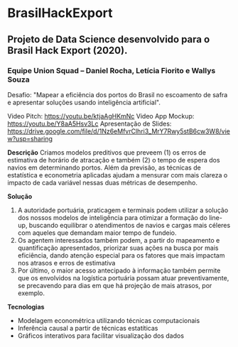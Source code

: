 # BrasilHackExport
## Projeto de Data Science desenvolvido para o Brasil Hack Export (2020).
### Equipe Union Squad – Daniel Rocha, Letícia Fiorito e Wallys Souza
Desafio: "Mapear a eficiência dos portos do Brasil no escoamento de safra e apresentar soluções usando inteligência artificial".

Video Pitch: https://youtu.be/ktjaAgHKmNc
Video App Mockup: https://youtu.be/Y8aA5Hsv3Lc
Apresentação de Slides: https://drive.google.com/file/d/1Nz6eMfvrClhri3_MrY7Rwy5stB6cw3W8/view?usp=sharing

**Descrição**
Criamos modelos preditivos que preveem (1) os erros de estimativa de horário de atracação e também (2) o tempo de espera dos navios em determinando portos. Além da previsão, as técnicas de estatística e econometria aplicadas ajudam a mensurar com mais clareza o impacto de cada variável nessas duas métricas de desempenho. 

**Solução**
1. A autoridade portuária, praticagem e terminais podem utilizar a solução dos nossos modelos de inteligência para otimizar a formação do line-up, buscando equilibrar o atendimentos de navios e cargas mais céleres com aqueles que demandam maior tempo de fundeio.
2. Os agentem interessados também podem, a partir do mapeamento e quantificação apresentados, priorizar suas ações na busca por mais eficiência, dando atenção especial para os fatores que mais impactam nos atrasos e erros de estimativa
3. Por últímo, o maior acesso antecipado à informação também permite que os envolvidos na logística portuária possam atuar preventivamente, se precavendo para dias em que há projeção de mais atrasos, por exemplo.

**Tecnologias**
- Modelagem econométrica utilizando técnicas computacionais
- Inferência causal a partir de técnicas estatíticas
- Gráficos interativos para facilitar visualização dos dados
